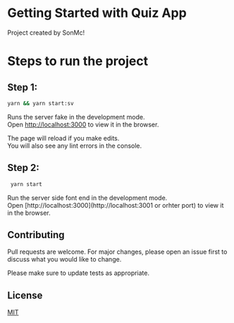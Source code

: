 # Getting Started with Quiz App

Project created by SonMc!

# Steps to run the project

## Step 1:

 ```bash
 yarn && yarn start:sv
```

Runs the server fake in the development mode.\
Open [http://localhost:3000](http://localhost:3000) to view it in the browser.

The page will reload if you make edits.\
You will also see any lint errors in the console.

## Step 2:


 ```bash
  yarn start
```
Run the server side font end  in the development mode. \
Open [http://localhost:3000](http://localhost:3001 or orhter port) to view it in the browser.


## Contributing
Pull requests are welcome. For major changes, please open an issue first to discuss what you would like to change.

Please make sure to update tests as appropriate.

## License
[MIT](https://choosealicense.com/licenses/mit/)
